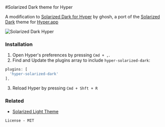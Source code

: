 #Solarized Dark theme for Hyper

A modification to [Solarized Dark for Hyper](https://www.npmjs.com/package/hyper-solarized-dark) by ghosh, a port of the [Solarized Dark](http://ethanschoonover.com/solarized) theme for [Hyper.app](https://hyper.is)

![Solarized Dark Hyper](https://dl.dropboxusercontent.com/u/29130579/hyperterm-solarized-dark.png)

### Installation
1. Open Hyper's preferences by pressing `Cmd + ,`.
2. Find and Update the plugins array to include `hyper-solarized-dark`:  

  ```js
  plugins: [  
    'hyper-solarized-dark'  
  ],
  ```

3. Reload Hyper by pressing `Cmd + Shft + R`


### Related
- [Solarized Light Theme](https://github.com/Ghosh/hyper-solarized-light)

```
License - MIT
```
